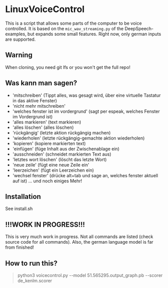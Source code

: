 # LinuxVoiceControl

This is a script that allows some parts of the computer to be voice controlled. It is based on the `mic_wav_streaming.py`
of the DeepSpeech-examples, but expands some small features. Right now, only german inputs are supported.

## Warning

When cloning, you need git lfs or you won't get the full repo!

## Was kann man sagen?

- 'mitschreiben' (Tippt alles, was gesagt wird, über eine virtuelle Tastatur in das aktive Fenster)
- 'nicht mehr mitschreiben'
- 'welches fenster ist im vordergrund' (sagt per espeak, welches Fenster im Vordergrund ist)
- 'alles markieren' (text markieren)
- 'alles löschen' (alles löschen)
- 'rückgängig' (letzte aktion rückgängig machen)
- 'wiederholen' (letzte rückgängig-gemachte aktion wiederholen)
- 'kopieren' (kopiere markierten text)
- 'einfügen' (füge Inhalt aus der Zwischenablage ein)
- 'ausschneiden' (schneidet markierten Text aus)
- 'letztes wort löschen' (löscht das letzte Wort)
- 'neue zeile' (fügt eine neue Zeile ein'
- 'leerzeichen' (fügt ein Leerzeichen ein)
- 'wechsel fenster' (drücke alt+tab und sage an, welches fenster aktuell auf ist)
... und noch einiges Mehr!

## Installation

See install.sh

## !!!WORK IN PROGRESS!!!

This is very much work in progress. Not all commands are listed (check source code for all commands). Also, the german language model
is far from finished!

## How to run this?

> python3 voicecontrol.py --model 51.565295.output_graph.pb --scorer de_kenlm.scorer
